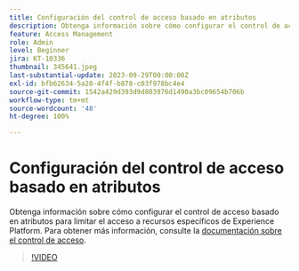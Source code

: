 ```yaml
---
title: Configuración del control de acceso basado en atributos
description: Obtenga información sobre cómo configurar el control de acceso basado en atributos para limitar el acceso a recursos específicos de Experience Platform.
feature: Access Management
role: Admin
level: Beginner
jira: KT-10336
thumbnail: 345641.jpeg
last-substantial-update: 2023-09-29T00:00:00Z
exl-id: bfb62634-5a20-4f4f-b878-c03f978bc4e4
source-git-commit: 1542a429d393d9d803976d1490a3bc09654b706b
workflow-type: tm+mt
source-wordcount: '48'
ht-degree: 100%

---
```


# Configuración del control de acceso basado en atributos

Obtenga información sobre cómo configurar el control de acceso basado en atributos para limitar el acceso a recursos específicos de Experience Platform. Para obtener más información, consulte la [documentación sobre el control de acceso](https://experienceleague.adobe.com/docs/experience-platform/access-control/abac/overview.html?lang=es).

>[!VIDEO](https://video.tv.adobe.com/v/3451831?learn=on&captions=spa)
